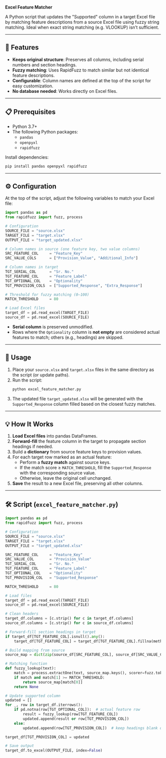 **Excel Feature Matcher**

A Python script that updates the "Supported" column in a target Excel file by matching feature descriptions from a source Excel file using fuzzy string matching. Ideal when exact string matching (e.g. VLOOKUP) isn’t sufficient.

---

## 🚀 Features

- **Keeps original structure**: Preserves all columns, including serial numbers and section headings.
- **Fuzzy matching**: Uses RapidFuzz to match similar but not identical feature descriptions.
- **Configurable**: Column names are defined at the top of the script for easy customization.
- **No database needed**: Works directly on Excel files.

---

## 📋 Prerequisites

- Python 3.7+
- The following Python packages:
  - `pandas`
  - `openpyxl`
  - `rapidfuzz`

Install dependencies:

```bash
pip install pandas openpyxl rapidfuzz
```

---

## ⚙️ Configuration

At the top of the script, adjust the following variables to match your Excel file:

```python
import pandas as pd
from rapidfuzz import fuzz, process

# Configuration
SOURCE_FILE = "source.xlsx"
TARGET_FILE = "target.xlsx"
OUTPUT_FILE = "target_updated.xlsx"

# Column names in source (one feature key, two value columns)
SRC_FEATURE_COL     = "Feature_Key"
SRC_VALUE_COLS      = ["Provision_Value", "Additional_Info"]

# Column names in target
TGT_SERIAL_COL      = "Sr. No."
TGT_FEATURE_COL     = "Feature_Label"
TGT_OPTIONAL_COL    = "Optionality"
TGT_PROVISION_COLS  = ["Supported_Response", "Extra_Response"]

# Threshold for fuzzy matching (0–100)
MATCH_THRESHOLD     = 80

# Load Excel files
target_df = pd.read_excel(TARGET_FILE)
source_df = pd.read_excel(SOURCE_FILE)

```

- **Serial column** is preserved unmodified.
- Rows where the `Optionality` column is **not empty** are considered actual features to match; others (e.g., headings) are skipped.

---

## 📖 Usage

1. Place your `source.xlsx` and `target.xlsx` files in the same directory as the script (or update paths).
2. Run the script:
   ```bash
   python excel_feature_matcher.py
   ```
3. The updated file `target_updated.xlsx` will be generated with the `Supported_Response` column filled based on the closest fuzzy matches.

---

## 💡 How It Works

1. **Load Excel files** into pandas DataFrames.
2. **Forward-fill** the feature column in the target to propagate section headings if needed.
3. Build a **dictionary** from source feature keys to provision values.
4. For each target row marked as an actual feature:
   - Perform a **fuzzy match** against source keys.
   - If the match score ≥ `MATCH_THRESHOLD`, fill the `Supported_Response` with the corresponding source value.
   - Otherwise, leave the original cell unchanged.
5. **Save** the result to a new Excel file, preserving all other columns.

---

## 🛠️ Script (`excel_feature_matcher.py`)

```python
import pandas as pd
from rapidfuzz import fuzz, process

# Configuration
SOURCE_FILE = "source.xlsx"
TARGET_FILE = "target.xlsx"
OUTPUT_FILE = "target_updated.xlsx"

SRC_FEATURE_COL     = "Feature_Key"
SRC_VALUE_COL       = "Provision_Value"
TGT_SERIAL_COL      = "Sr. No."
TGT_FEATURE_COL     = "Feature_Label"
TGT_OPTIONAL_COL    = "Optionality"
TGT_PROVISION_COL   = "Supported_Response"

MATCH_THRESHOLD     = 80

# Load files
target_df = pd.read_excel(TARGET_FILE)
source_df = pd.read_excel(SOURCE_FILE)

# Clean headers
target_df.columns = [c.strip() for c in target_df.columns]
source_df.columns = [c.strip() for c in source_df.columns]

# Forward-fill section headings in target
if target_df[TGT_FEATURE_COL].isnull().any():
    target_df[TGT_FEATURE_COL] = target_df[TGT_FEATURE_COL].fillna(method='ffill')

# Build mapping from source
source_map = dict(zip(source_df[SRC_FEATURE_COL], source_df[SRC_VALUE_COL]))

# Matching function
def fuzzy_lookup(text):
    match = process.extractOne(text, source_map.keys(), scorer=fuzz.token_sort_ratio)
    if match and match[1] >= MATCH_THRESHOLD:
        return source_map[match[0]]
    return None

# Update supported column
updated = []
for _, row in target_df.iterrows():
    if pd.notna(row[TGT_OPTIONAL_COL]):  # actual feature row
        result = fuzzy_lookup(row[TGT_FEATURE_COL])
        updated.append(result or row[TGT_PROVISION_COL])
    else:
        updated.append(row[TGT_PROVISION_COL])  # keep headings blank or existing

target_df[TGT_PROVISION_COL] = updated

# Save output
target_df.to_excel(OUTPUT_FILE, index=False)
```
